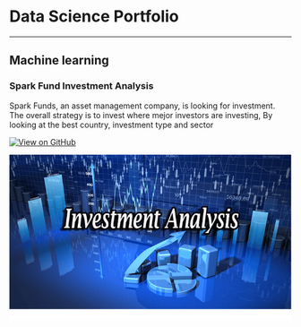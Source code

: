 # Data Science Portfolio

---

## Machine learning

### Spark Fund Investment Analysis

Spark Funds, an asset management company, is looking for investment. The overall strategy is to invest where mejor investors are investing, By looking at the best country, investment type and sector

[![View on GitHub](https://img.shields.io/badge/GitHub-View_on_GitHub-blue?logo=GitHub)](https://github.com/ritesd/spark_fund_investment_analysis)

<center><img src="assets/img/investment-analysis.png"/></center>